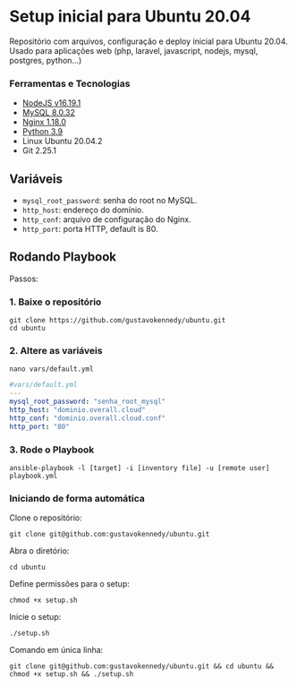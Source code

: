 # Setup inicial para Ubuntu 20.04
Repositório com arquivos, configuração e deploy inicial para Ubuntu 20.04. Usado para aplicações web (php, laravel, javascript, nodejs, mysql, postgres, python...)

### Ferramentas e Tecnologias

 - [NodeJS v16.19.1](https://www.digitalocean.com/community/tutorials/how-to-install-node-js-on-ubuntu-20-04)
 - [MySQL 8.0.32](https://www.digitalocean.com/community/tutorials/how-to-install-linux-nginx-mysql-php-lemp-stack-on-ubuntu-20-04)
 - [Nginx 1.18.0](https://www.digitalocean.com/community/tutorials/how-to-install-linux-nginx-mysql-php-lemp-stack-on-ubuntu-20-04)
 - [Python 3.9](https://linuxize.com/post/how-to-install-python-3-9-on-ubuntu-20-04/)
 - Linux Ubuntu 20.04.2
 - Git 2.25.1

## Variáveis

- `mysql_root_password`: senha do root no MySQL.
- `http_host`: endereço do domínio.
- `http_conf`: arquivo de configuração do Nginx.
- `http_port`: porta HTTP, default is 80.


## Rodando Playbook

Passos:

### 1. Baixe o repositório
```shell
git clone https://github.com/gustavokennedy/ubuntu.git
cd ubuntu
```

### 2. Altere as variáveis

```shell
nano vars/default.yml
```

```yml
#vars/default.yml
---
mysql_root_password: "senha_root_mysql"
http_host: "dominio.overall.cloud"
http_conf: "dominio.overall.cloud.conf"
http_port: "80"
```

### 3. Rode o Playbook

```command
ansible-playbook -l [target] -i [inventory file] -u [remote user] playbook.yml
```

### Iniciando de forma automática

Clone o repositório:

    git clone git@github.com:gustavokennedy/ubuntu.git

Abra o diretório:

    cd ubuntu

Define permissões para o setup:

    chmod +x setup.sh

Inicie o setup:

    ./setup.sh

Comando em única linha:

    git clone git@github.com:gustavokennedy/ubuntu.git && cd ubuntu && chmod +x setup.sh && ./setup.sh
